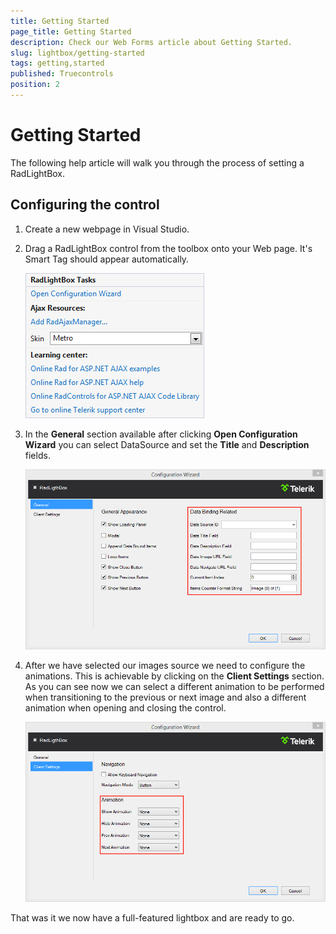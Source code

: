 ```yaml
---
title: Getting Started
page_title: Getting Started
description: Check our Web Forms article about Getting Started.
slug: lightbox/getting-started
tags: getting,started
published: Truecontrols
position: 2
---
```


# Getting Started



The following help article will walk you through the process of setting a RadLightBox.

## Configuring the control

1. Create a new webpage in Visual Studio.

1. Drag a RadLightBox control from the toolbox onto your Web page. It's Smart Tag should appear automatically.

	![lightbox-design-time](images/lightbox-design-time.png)

1. In the **General** section available after clicking **Open Configuration Wizard** you can select DataSource and set the **Title** and **Description** fields.

	![lightbox-general-databinding](images/lightbox-general-databinding.png)

1. After we have selected our images source we need to configure the animations. This is achievable by clicking on the **Client Settings** section. As you can see now we can select a different animation to be performed when transitioning to the previous or next image and also a different animation when opening and closing the control.

	![lightbox-client-settings-animation](images/lightbox-client-settings-animation.png)
	
That was it we now have a full-featured lightbox and are ready to go.
